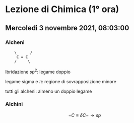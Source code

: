 #  Lezione di Chimica (1° ora)
## Mercoledì 3 novembre 2021, 08:03:00

### Alcheni

		\      /
		 C = C
		/     \

Ibridazione $sp^2$: legame doppio

legame sigma e $\pi$: regione di sovrapposizione minore


tutti gli alcheni: almeno un doppio legame


### Alchini


$$
-C\equiv \delta C- \to sp
$$
<!--stackedit_data:
eyJoaXN0b3J5IjpbLTU5NDUyMzMzNF19
-->